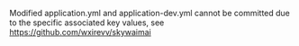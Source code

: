 Modified application.yml and application-dev.yml cannot be committed due to the specific associated key values, see https://github.com/wxirevv/skywaimai
